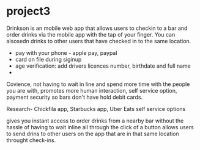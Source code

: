 # project3

Drinkson is an mobile web app that allows users to checkin to a bar and order drinks via the mobile app with the tap of your finger. You can alsosedn drinks to other users that have checked in to the same location. 
- pay with your phone - apple pay, paypal
- card on file during siginup
- age verification: add drivers licences number, birthdate and full name
- 
Covience, not having to wait in line and spend more time with the people you are with, promotes more human interaction, self service option, payment security so bars don't have hold debit cards.

Research- Chickfila app, Starbucks app, Uber Eats self service options

gives you instant access to order drinks from a nearby bar without the hassle of having to wait inline  all through the click of a button allows users to send drins to other users on the app that are in that same location throught check-ins. 
